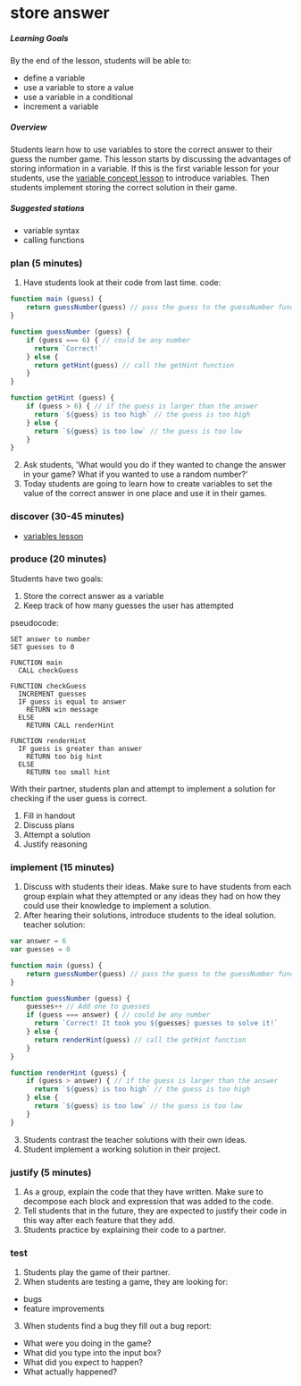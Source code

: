 # store answer

##### Learning Goals
By the end of the lesson, students will be able to:
  - define a variable
  - use a variable to store a value
  - use a variable in a conditional
  - increment a variable

##### Overview
Students learn how to use variables to store the correct answer to their guess the number game.  This lesson starts by discussing the advantages of storing information in a variable. If this is the first variable lesson for your students, use the [variable concept lesson](concepts/variables.md) to introduce variables. Then students implement storing the correct solution in their game.

##### Suggested stations
- variable syntax
- calling functions

### plan (5 minutes)
1. Have students look at their code from last time.
  code:
  ```js
  function main (guess) {
      return guessNumber(guess) // pass the guess to the guessNumber function
  }

  function guessNumber (guess) {
      if (guess === 6) { // could be any number
        return `Correct!`
      } else {
        return getHint(guess) // call the getHint function
      }      
  }

  function getHint (guess) {
      if (guess > 6) { // if the guess is larger than the answer
        return `${guess} is too high` // the guess is too high
      } else {
        return `${guess} is too low` // the guess is too low
      }
  }
  ```
2. Ask students, 'What would you do if they wanted to change the answer in your game? What if you wanted to use a random number?'
3. Today students are going to learn how to create variables to set the value of the correct answer in one place and use it in their games.

### discover (30-45 minutes)
- [variables lesson](concepts/variables.md)

### produce (20 minutes)
Students have two goals:
1. Store the correct answer as a variable
2. Keep track of how many guesses the user has attempted

pseudocode:
```
SET answer to number
SET guesses to 0

FUNCTION main
  CALL checkGuess

FUNCTION checkGuess
  INCREMENT guesses
  IF guess is equal to answer
    RETURN win message
  ELSE
    RETURN CALL renderHint

FUNCTION renderHint
  IF guess is greater than answer
    RETURN too big hint
  ELSE
    RETURN too small hint
```

With their partner, students plan and attempt to implement a solution for checking if the user guess is correct.

1. Fill in handout
2. Discuss plans
3. Attempt a solution
4. Justify reasoning

### implement (15 minutes)
1. Discuss with students their ideas. Make sure to have students from each group explain what they attempted or any ideas they had on how they could use their knowledge to implement a solution.
2. After hearing their solutions, introduce students to the ideal solution.
  teacher solution:

  ```js
  var answer = 6
  var guesses = 0

  function main (guess) {
      return guessNumber(guess) // pass the guess to the guessNumber function
  }

  function guessNumber (guess) {
      guesses++ // Add one to guesses
      if (guess === answer) { // could be any number
        return `Correct! It took you ${guesses} guesses to solve it!`
      } else {
        return renderHint(guess) // call the getHint function
      }      
  }

  function renderHint (guess) {
      if (guess > answer) { // if the guess is larger than the answer
        return `${guess} is too high` // the guess is too high
      } else {
        return `${guess} is too low` // the guess is too low
      }
  }
  ```
3. Students contrast the teacher solutions with their own ideas.
4. Student implement a working solution in their project.

### justify (5 minutes)
1. As a group, explain the code that they have written. Make sure to decompose each block and expression that was added to the code.
2. Tell students that in the future, they are expected to justify their code in this way after each feature that they add.
3. Students practice by explaining their code to a partner.

### test
1. Students play the game of their partner.
2. When students are testing a game, they are looking for:
  - bugs
  - feature improvements
3. When students find a bug they fill out a bug report:
  - What were you doing in the game?
  - What did you type into the input box?
  - What did you expect to happen?
  - What actually happened?
